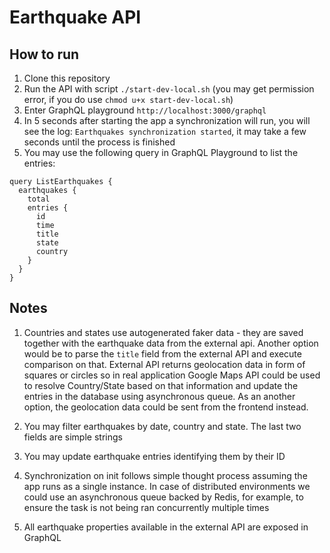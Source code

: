 # Earthquake API

## How to run

1. Clone this repository
2. Run the API with script `./start-dev-local.sh` (you may get permission error, if you do use `chmod u+x start-dev-local.sh`)
3. Enter GraphQL playground `http://localhost:3000/graphql`
4. In 5 seconds after starting the app a synchronization will run, you will see the log: `Earthquakes synchronization started`, it may take a few seconds until the process is finished
5. You may use the following query in GraphQL Playground to list the entries:

```
query ListEarthquakes {
  earthquakes {
    total
    entries {
      id
      time
      title
      state
      country
    }
  }
}

```

## Notes

1. Countries and states use autogenerated faker data - they are saved together with the earthquake data from the external api.
   Another option would be to parse the `title` field from the external API and execute comparison on that.
   External API returns geolocation data in form of squares or circles so in real application Google Maps API could be used to resolve Country/State based on that information and update the entries in the database using asynchronous queue.
   As an another option, the geolocation data could be sent from the frontend instead.

2. You may filter earthquakes by date, country and state. The last two fields are simple strings

3. You may update earthquake entries identifying them by their ID

4. Synchronization on init follows simple thought process assuming the app runs as a single instance. In case of distributed environments we could use an asynchronous queue backed by Redis, for example, to ensure the task is not being ran concurrently multiple times

5. All earthquake properties available in the external API are exposed in GraphQL
